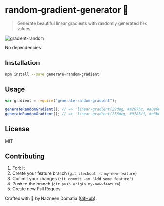 # random-gradient-generator 🎨

>Generate beautiful linear gradients with randomly generated hex values.
>
![gradient-random](https://user-images.githubusercontent.com/89296394/173684284-535c5b48-191b-4150-9aed-15621b2ceb6b.gif)


No dependencies!

## Installation

```bash
npm install --save generate-random-gradient
```

## Usage

```javascript
var gradient = require("generate-random-gradient");

generateRandomGradient(); // => 'linear-gradient(29deg, #a2075c, #a0e60e)'
generateRandomGradient(); // => 'linear-gradient(256deg, #9783fd, #e3b03e)'
```

## License

MIT

## Contributing

1. Fork it
2. Create your feature branch (`git checkout -b my-new-feature`)
3. Commit your changes (`git commit -am 'Add some feature'`)
4. Push to the branch (`git push origin my-new-feature`)
5. Create new Pull Request

Crafted with 💛 by Nazneen Oomatia ([GitHub](https://github.com/nazchini)).
